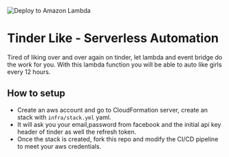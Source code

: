 ![Deploy to Amazon Lambda](https://github.com/MauricioAntonioMartinez/girldfriend-boost/workflows/aws/badge.svg)

# Tinder Like - Serverless Automation

Tired of liking over and over again on tinder, let lambda and event bridge do the work for you.
With this lambda function you will be able to auto like girls every 12 hours.

## How to setup

- Create an aws account and go to CloudFormation server, create an stack with `infra/stack.yml` yaml.
- It will ask you your email,password from facebook and the initial api key header of tinder as well the refresh token.
- Once the stack is created, fork this repo and modify the CI/CD pipeline to meet your aws credentials.
